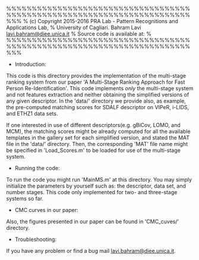 %%%%%%%%%%%%%%%%%%%%%%%%%%%%%%%%%%%%%%%%%%%%%%%%%%%%%%%%%%%%%%%%%%%%%%%%%%%
% (c) Copyright 2015-2016 PRA Lab - Pattern Recognitions and Applications Lab,
% University of Cagliari. Bahram Lavi <lavi.bahram@diee.unica.it>
% Source code is available at:
% 
%%%%%%%%%%%%%%%%%%%%%%%%%%%%%%%%%%%%%%%%%%%%%%%%%%%%%%%%%%%%%%%%%%%%%%%%%%%

* Introduction:

This code is this directory provides the implementation of the multi-stage 
ranking system from our paper 'A Multi-Stage Ranking Approach for Fast 
Person Re-Identification'. This code implements *only* the multi-stage system
and not features extraction and neither obtaining the simplified versions
of any given descriptor. In the 'data/' directory we provide also, as example,
the pre-computed matching scores for SDALF descriptor on VIPeR, i-LIDS, and ETHZ1 data sets. 

If one interested in use of different descriptors(e.g. gBiCov, LOMO, and MCM), 
the matching scores might be already computed for all the available templates 
in the gallery set for each simplified version, and stated the MAT file in 
the 'data/' directory. Then, the corresponding 'MAT' file name might be 
specified in 'Load_Scores.m' to be loaded for use of the multi-stage system. 

* Running the code:

To run the code you might run 'MainMS.m' at this directory. You may simply
initialize the parameters by yourself such as: the descriptor, data set, 
and number stages.
This code only implemented for two- and three-stage systems so far. 

* CMC curves in our paper:

Also, the figures presented in our paper can be found in 'CMC_cuves/' directory.
 
* Troubleshooting:

If you have any problem or find a bug mail <lavi.bahram@diee.unica.it>.

